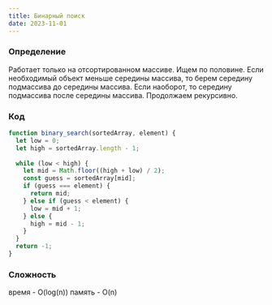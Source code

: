 ```yaml
---
title: Бинарный поиск
date: 2023-11-01
---
```

### Определение
Работает только на отсортированном массиве. Ищем по половине. Если необходимый объект меньше середины массива, то берем середину подмассива до середины массива. Если наоборот, то середину подмассива после середины массива. Продолжаем рекурсивно.

### Код
```js
function binary_search(sortedArray, element) {  
  let low = 0;  
  let high = sortedArray.length - 1;  
  
  while (low < high) {  
    let mid = Math.floor((high + low) / 2);  
    const guess = sortedArray[mid];  
    if (guess === element) {  
      return mid;  
    } else if (guess < element) {  
      low = mid + 1;  
    } else {  
      high = mid - 1;  
    }  
  }  
  return -1;  
}
```

### Сложность
время - O(log(n))
память - O(n)

